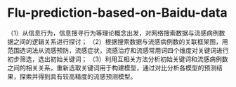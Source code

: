# Flu-prediction-based-on-Baidu-data
（1）从信息行为，信息搜寻行为等理论概念出发，对网络搜索数据与流感病例数据之间的逻辑关系进行探讨；
（2）根据搜索数据与流感病例数的关联框架图，用范围选词法从流感预防，流感症状，流感治疗和流感常用词四个维度对关键词进行初步筛选，选出初始关键词；
（3）利用互相关方法分析初始关键词和流感病例数之间的相关关系，重新选取关键词用于构建模型，通过对比分析各模型的预测结果，探索并得到具有较高精度的流感预测模型。
